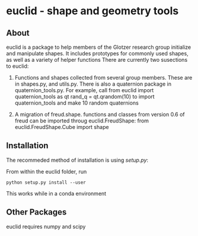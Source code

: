# euclid - shape and geometry tools

## About

euclid is a package to help members of the Glotzer research group initialize and manipulate shapes. It includes prototypes for commonly used shapes, as well as a variety of helper functions
There are currently two susections to euclid:

1. Functions and shapes collected from several group members. These are in shapes.py, and utils.py. There is also a quaternion package in quaternion\_tools.py. For example, call
        from euclid import quaternion_tools as qt
        rand_q = qt.qrandom(10)
    to import quaternion_tools and make 10 random quaternions

2. A migration of freud.shape. functions and classes from version 0.6 of freud can be imported throug euclid.FreudShape:
        from euclid.FreudShape.Cube import shape


## Installation

The recommeded method of installation is using *setup.py*:

From within the euclid folder, run
    
    python setup.py install --user

This works while in a conda environment

## Other Packages

euclid requires numpy and scipy


